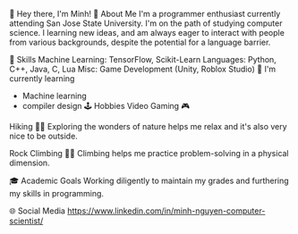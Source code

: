 👋 Hey there, I'm Minh!
🤖 About Me
I'm a programmer enthusiast currently attending San Jose State University. I'm on the path of studying computer science. I learning new ideas, and am always eager to interact with people from various backgrounds, despite the potential for a language barrier.

🧠 Skills
Machine Learning: TensorFlow, Scikit-Learn
Languages: Python, C++, Java, C, Lua
Misc: Game Development (Unity, Roblox Studio)
🌱 I'm currently learning
- Machine learning
- compiler design
🕹️ Hobbies
Video Gaming 🎮

Hiking 👨‍🦯
Exploring the wonders of nature helps me relax and it's also very nice to be outside.

Rock Climbing 🧗‍♂️
Climbing helps me practice problem-solving in a physical dimension.

🎓 Academic Goals
Working diligently to maintain my grades and furthering my skills in programming.

🌐 Social Media
https://www.linkedin.com/in/minh-nguyen-computer-scientist/
